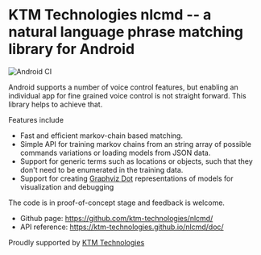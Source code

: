 # KTM Technologies nlcmd -- a natural language phrase matching library for Android

![Android CI](https://github.com/ktm-technologies/nlcmd/workflows/Android%20CI/badge.svg)

Android supports a number of voice control features, but enabling an individual
app for fine grained voice control is not straight forward. This library helps to
achieve that.

Features include
* Fast and efficient markov-chain based matching.
* Simple API for training markov chains from an string array of possible
  commands variations or loading models from JSON data.
* Support for generic terms such as locations or objects, such that they
  don't need to be enumerated in the training data.
* Support for creating [Graphviz Dot](https://www.graphviz.org) representations
  of models for visualization and debugging

The code is in proof-of-concept stage and feedback is welcome. 
* Github page: https://github.com/ktm-technologies/nlcmd/
* API reference: https://ktm-technologies.github.io/nlcmd/doc/

Proudly supported by [KTM Technologies](https://ktm-technologies.com)

